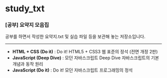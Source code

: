 # study_txt
### [공부] 요약지 모음집

공부를 하면서 작성한 요약지.txt 및 실습 파일 등을 보관해 놓는 저장소입니다.

---

- **HTML + CSS (Do it)** : Do it! HTML5 + CSS3 웹 표준의 정석 (전면 개정 2판)
- **JavaScript (Deep Dive)** : 모던 자바스크립트 Deep Dive 자바스크립트의 기본 개념과 동작 원리
- **JavaScript (Do it)** : Do it! 모던 자바스크립트 프로그래밍의 정석